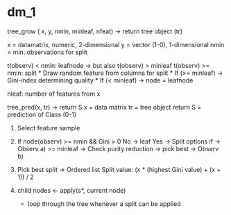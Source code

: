 # dm_1

tree_grow ( x, y, nmin, minleaf, nfeat) 
	-> return tree object (tr)

x = datamatrix, numeric, 2-dimensional
y = vector (1-0), 1-dimensional
nmin = min. observations for split

t(observ) < nmin: leafnode -> but also t(observ) > minleaf
t(observ) >= nmin: split
	* Draw random feature from columns for split
	* If (>= minleaf) -> Gini-index determining quality
	* If (< minleaf) -> node = leafnode

nleaf: number of features from x


tree_pred(x, tr) -> return S
x = data matrix
tr = tree object
return S = prediction of Class (0-1)

1) Select feature sample
2) If node(observ) >= nmin && Gini > 0
	No -> leaf
	Yes -> Split options if
		-> Observ a) >= minleaf -> Check purity reduction -> pick best
		-> Observ b) 

3) Pick best split -> Ordered list
	Split value: (x * (highest Gini value) + (x + 1)) / 2

4) child nodes <- apply(s*, current node)
	* loop through the tree whenever a split can be applied
